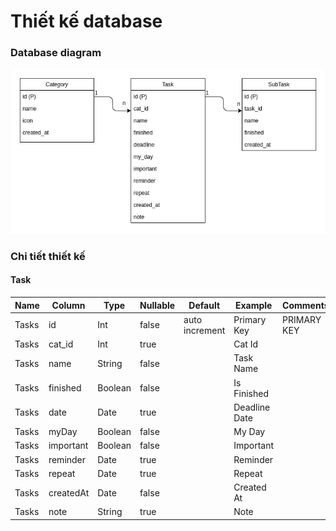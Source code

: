 # Thiết kế database

### Database diagram

![image](database-diagram.png)

### Chi tiết thiết kế

#### Task

| Name  |  Column         |  Type   |  Nullable | Default       |   Example      |  Comments   |            
|-------|-----------------|---------|-----------|---------------|----------------|-------------|
| Tasks | id              | Int     |  false    | auto increment| Primary Key    | PRIMARY KEY |
| Tasks | cat_id          | Int     |  true     |               | Cat Id         |             |
| Tasks | name            | String  |  false    |               | Task Name      |             |
| Tasks | finished        | Boolean |  false    |               | Is Finished    |             |
| Tasks | date            | Date    |  true     |               | Deadline Date  |             |
| Tasks | myDay           | Boolean |  false    |               | My Day         |             |
| Tasks | important       | Boolean |  false    |               | Important      |             |
| Tasks | reminder        | Date    |  true     |               | Reminder       |             |
| Tasks | repeat          | Date    |  true     |               | Repeat         |             |
| Tasks | createdAt       | Date    |  false    |               | Created At     |             |
| Tasks | note            | String  |  true     |               | Note           |             |

